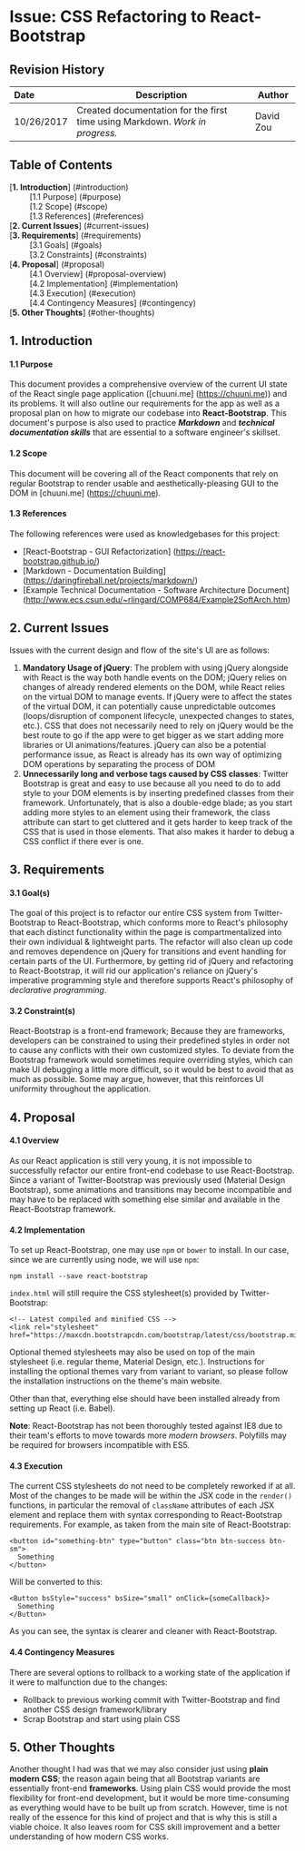 # Issue: CSS Refactoring to React-Bootstrap

## Revision History

| Date | Description | Author |
| :--- | ----------- | ------ |
| 10/26/2017 | Created documentation for the first time using Markdown. *Work in progress.* | David Zou |

## Table of Contents

[**1. Introduction**] (#introduction)  
&nbsp;&nbsp;&nbsp;&nbsp;&nbsp;&nbsp;&nbsp;&nbsp;&nbsp;[1.1 Purpose] (#purpose)    
&nbsp;&nbsp;&nbsp;&nbsp;&nbsp;&nbsp;&nbsp;&nbsp;&nbsp;[1.2 Scope] (#scope)  
&nbsp;&nbsp;&nbsp;&nbsp;&nbsp;&nbsp;&nbsp;&nbsp;&nbsp;[1.3 References] (#references)  
[**2. Current Issues**] (#current-issues)  
[**3. Requirements**] (#requirements)  
&nbsp;&nbsp;&nbsp;&nbsp;&nbsp;&nbsp;&nbsp;&nbsp;&nbsp;[3.1 Goals] (#goals)  
&nbsp;&nbsp;&nbsp;&nbsp;&nbsp;&nbsp;&nbsp;&nbsp;&nbsp;[3.2 Constraints] (#constraints)  
[**4. Proposal**] (#proposal)  
&nbsp;&nbsp;&nbsp;&nbsp;&nbsp;&nbsp;&nbsp;&nbsp;&nbsp;[4.1 Overview] (#proposal-overview)  
&nbsp;&nbsp;&nbsp;&nbsp;&nbsp;&nbsp;&nbsp;&nbsp;&nbsp;[4.2 Implementation] (#implementation)  
&nbsp;&nbsp;&nbsp;&nbsp;&nbsp;&nbsp;&nbsp;&nbsp;&nbsp;[4.3 Execution] (#execution)  
&nbsp;&nbsp;&nbsp;&nbsp;&nbsp;&nbsp;&nbsp;&nbsp;&nbsp;[4.4 Contingency Measures] (#contingency)  
[**5. Other Thoughts**] (#other-thoughts)  

## <a name="introduction"></a> 1. Introduction

#### <a name="purpose"></a> 1.1 Purpose

This document provides a comprehensive overview of the current UI state of the React single page application ([chuuni.me] (https://chuuni.me)) and its problems.  It will also outline our requirements for the app as well as a proposal plan on how to migrate our codebase into **React-Bootstrap**.  This document's purpose is also used to practice ***Markdown*** and ***technical documentation skills*** that are essential to a software engineer's skillset.

#### <a name="scope"></a> 1.2 Scope

This document will be covering all of the React components that rely on regular Bootstrap to render usable and aesthetically-pleasing GUI to the DOM in [chuuni.me] (https://chuuni.me).  

#### <a name="references"></a> 1.3 References

The following references were used as knowledgebases for this project:

* [React-Bootstrap - GUI Refactorization] (https://react-bootstrap.github.io/)
* [Markdown - Documentation Building] (https://daringfireball.net/projects/markdown/)
* [Example Technical Documentation - Software Architecture Document] (http://www.ecs.csun.edu/~rlingard/COMP684/Example2SoftArch.htm)

## <a name="current-issues"></a> 2. Current Issues

Issues with the current design and flow of the site's UI are as follows:

1. **Mandatory Usage of jQuery**: The problem with using jQuery alongside with React is the way both handle events on the DOM; jQuery relies on changes of already rendered elements on the DOM, while React relies on the virtual DOM to manage events.  If jQuery were to affect the states of the virtual DOM, it can potentially cause unpredictable outcomes (loops/disruption of component lifecycle, unexpected changes to states, etc.).  CSS that does not necessarily need to rely on jQuery would be the best route to go if the app were to get bigger as we start adding more libraries or UI animations/features.  jQuery can also be a potential performance issue, as React is already has its own way of optimizing DOM operations by separating the process of DOM 
2. **Unnecessarily long and verbose tags caused by CSS classes**: Twitter Bootstrap is great and easy to use because all you need to do to add style to your DOM elements is by inserting predefined classes from their framework.  Unfortunately, that is also a double-edge blade; as you start adding more styles to an element using their framework, the class attribute can start to get cluttered and it gets harder to keep track of the CSS that is used in those elements.  That also makes it harder to debug a CSS conflict if there ever is one.

## <a name="requirements"></a> 3. Requirements

#### <a name="goals"></a> 3.1 Goal(s)

The goal of this project is to refactor our entire CSS system from Twitter-Bootstrap to React-Bootstrap, which conforms more to React's philosophy that each distinct functionality within the page is compartmentalized into their own individual & lightweight parts.  The refactor will also clean up code and removes dependence on jQuery for transitions and event handling for certain parts of the UI.  Furthermore, by getting rid of jQuery and refactoring to React-Bootstrap, it will rid our application's reliance on jQuery's imperative programming style and therefore supports React's philosophy of *declarative programming*.

#### <a name="constraints"></a> 3.2 Constraint(s)

React-Bootstrap is a front-end framework; Because they are frameworks, developers can be constrained to using their predefined styles in order not to cause any conflicts with their own customized styles.  To deviate from the Bootstrap framework would sometimes require overriding styles, which can make UI debugging a little more difficult, so it would be best to avoid that as much as possible.  Some may argue, however, that this reinforces UI uniformity throughout the application.

## <a name="proposal"></a> 4. Proposal

#### <a name="proposal-overview"></a> 4.1 Overview

As our React application is still very young, it is not impossible to successfully refactor our entire front-end codebase to use React-Bootstrap.  Since a variant of Twitter-Bootstrap was previously used (Material Design Bootstrap), some animations and transitions may become incompatible and may have to be replaced with something else similar and available in the React-Bootstrap framework.

#### <a name="implementation"></a> 4.2 Implementation

To set up React-Bootstrap, one may use `npm` or `bower` to install.  In our case, since we are currently using node, we will use `npm`:

    npm install --save react-bootstrap

 `index.html` will still require the CSS stylesheet(s) provided by Twitter-Bootstrap:

``` 
<!-- Latest compiled and minified CSS -->
<link rel="stylesheet" href="https://maxcdn.bootstrapcdn.com/bootstrap/latest/css/bootstrap.min.css">
```

Optional themed stylesheets may also be used on top of the main stylesheet (i.e. regular theme, Material Design, etc.).  Instructions for installing the optional themes vary from variant to variant, so please follow the installation instructions on the theme's main website.

Other than that, everything else should have been installed already from setting up React (i.e. Babel).

**Note**: React-Bootstrap has not been thoroughly tested against IE8 due to their team's efforts to move towards more *modern browsers*.  Polyfills may be required for browsers incompatible with ES5.

#### <a name="execution"></a> 4.3 Execution

The current CSS stylesheets do not need to be completely reworked if at all.  Most of the changes to be made will be within the JSX code in the `render()` functions, in particular the removal of `className` attributes of each JSX element and replace them with syntax corresponding to React-Bootstrap requirements. For example, as taken from the main site of React-Bootstrap:

	<button id="something-btn" type="button" class="btn btn-success btn-sm">  
	  Something
	</button>

Will be converted to this:

    <Button bsStyle="success" bsSize="small" onClick={someCallback}>
      Something
    </Button>

As you can see, the syntax is clearer and cleaner with React-Bootstrap.

#### <a name="contingency"></a> 4.4 Contingency Measures

There are several options to rollback to a working state of the application if it were to malfunction due to the changes:

* Rollback to previous working commit with Twitter-Bootstrap and find another CSS design framework/library
* Scrap Bootstrap and start using plain CSS



## <a name="other-thoughts"></a> 5. Other Thoughts

Another thought I had was that we may also consider just using **plain modern CSS**; the reason again being that all Bootstrap variants are essentially front-end **frameworks**.  Using plain CSS would provide the most flexibility for front-end development, but it would be more time-consuming as everything would have to be built up from scratch.  However, time is not really of the essence for this kind of project and that is why this is still a viable choice.  It also leaves room for CSS skill improvement and a better understanding of how modern CSS works.